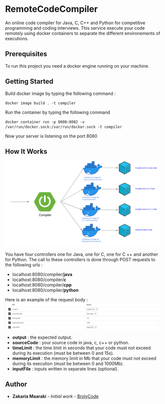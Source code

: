 # RemoteCodeCompiler

An online code compiler for Java, C, C++ and Python for competitive programming and coding interviews.
This service execute your code remotely using docker containers to separate the different environements of executions.

## Prerequisites

To run this project you need a docker engine running on your machine.

## Getting Started

Build docker image by typing the following command :

```
docker image build . -t compiler
```

Run the container by typing the following command

```
docker container run -p 8080:8082 -v /var/run/docker.sock:/var/run/docker.sock -t compiler
```

Now your server is listening on the port 8080

## How It Works

![Alt text](./compiler.png?raw=true "Compiler")

You have four controllers one for Java, one for C, one for C ++ and another for Python. The call to these controllers is done through POST requests to the following urls :

- localhost:8080/compiler/**java**
- localhost:8080/compiler/**c**
- localhost:8080/compiler/**cpp**
- localhost:8080/compiler/**python**

Here is an example of the request body :
![Alt text](./requestBody.png?raw=true "Request Body")

- **output** : the expected output.
- **sourceCode** : your source code in java, c, c++ or python.
- **timeLimit** : the time limit in seconds that your code must not exceed during its execution (must be between 0 and 15s).
- **memoryLimit** : the memory limit in Mb that your code must not exceed during its execution (must be between 0 and 1000Mb).
- **inputFile** : inputs written in separate lines (optional).

## Author

- **Zakaria Maaraki** - _Initial work_ - [BrolyCode](https://github.com/BrolyCode)
